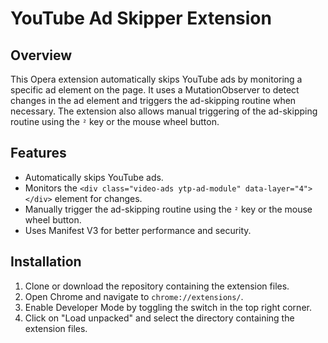 # YouTube Ad Skipper Extension

## Overview

This Opera extension automatically skips YouTube ads by monitoring a specific ad element on the page. It uses a MutationObserver to detect changes in the ad element and triggers the ad-skipping routine when necessary. The extension also allows manual triggering of the ad-skipping routine using the `²` key or the mouse wheel button.

## Features

- Automatically skips YouTube ads.
- Monitors the `<div class="video-ads ytp-ad-module" data-layer="4"></div>` element for changes.
- Manually trigger the ad-skipping routine using the `²` key or the mouse wheel button.
- Uses Manifest V3 for better performance and security.

## Installation

1. Clone or download the repository containing the extension files.
2. Open Chrome and navigate to `chrome://extensions/`.
3. Enable Developer Mode by toggling the switch in the top right corner.
4. Click on "Load unpacked" and select the directory containing the extension files.

